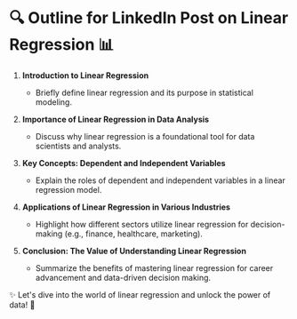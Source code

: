 # 🔍 Outline for LinkedIn Post on Linear Regression 📊


1. **Introduction to Linear Regression**  
   - Briefly define linear regression and its purpose in statistical modeling.


2. **Importance of Linear Regression in Data Analysis**  
   - Discuss why linear regression is a foundational tool for data scientists and analysts.


3. **Key Concepts: Dependent and Independent Variables**  
   - Explain the roles of dependent and independent variables in a linear regression model.


4. **Applications of Linear Regression in Various Industries**  
   - Highlight how different sectors utilize linear regression for decision-making (e.g., finance, healthcare, marketing).  


5. **Conclusion: The Value of Understanding Linear Regression**  
   - Summarize the benefits of mastering linear regression for career advancement and data-driven decision making.  

✨ Let's dive into the world of linear regression and unlock the power of data! 🚀